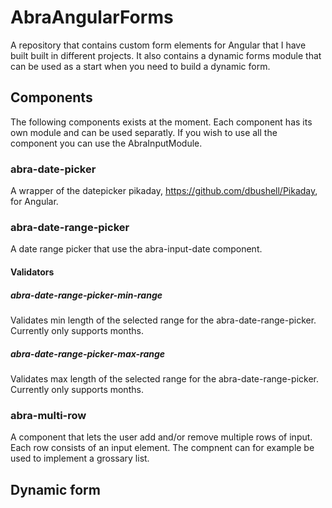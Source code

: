# AbraAngularForms

A repository that contains custom form elements for Angular that I have built built in different projects. It also contains a dynamic forms module that can be used as a start when you need to build a dynamic form.

## Components
The following components exists at the moment. Each component has its own module and can be used separatly. If you wish to use all the component you can use the AbraInputModule.

### abra-date-picker
A wrapper of the datepicker pikaday, https://github.com/dbushell/Pikaday, for Angular.

### abra-date-range-picker
A date range picker that use the abra-input-date component.

#### Validators

##### abra-date-range-picker-min-range
Validates min length of the selected range for the abra-date-range-picker. Currently only supports months.

##### abra-date-range-picker-max-range
Validates max length of the selected range for the abra-date-range-picker. Currently only supports months.

### abra-multi-row
A component that lets the user add and/or remove multiple rows of input. Each row consists of an input element. The compnent can for example be used to implement a grossary list.

## Dynamic form
